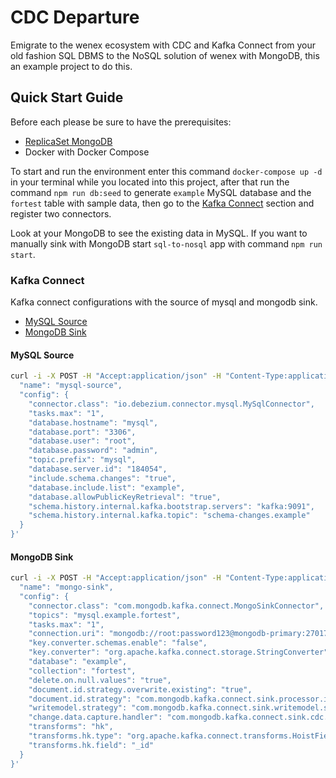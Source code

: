# CDC Departure

Emigrate to the wenex ecosystem with CDC and Kafka Connect from your old fashion SQL DBMS to the NoSQL solution of wenex with MongoDB, this an example project to do this.

## Quick Start Guide

Before each please be sure to have the prerequisites:

- [ReplicaSet MongoDB](https://github.com/wenex-org/cdc-departure/tree/main/mongo-rs)
- Docker with Docker Compose

To start and run the environment enter this command `docker-compose up -d` in your terminal while you located into this project, after that run the command `npm run db:seed` to generate `example` MySQL database and the `fortest` table with sample data, then go to the [Kafka Connect](#kafka-connect) section and register two connectors.

Look at your MongoDB to see the existing data in MySQL. If you want to manually sink with MongoDB start `sql-to-nosql` app with command `npm run start`.

### Kafka Connect

Kafka connect configurations with the source of mysql and mongodb sink.

- [MySQL Source](#mysql-source)
- [MongoDB Sink](#mongodb-sink)

#### MySQL Source

```sh
curl -i -X POST -H "Accept:application/json" -H "Content-Type:application/json" localhost:8083/connectors/ -d '{
  "name": "mysql-source",
  "config": {
    "connector.class": "io.debezium.connector.mysql.MySqlConnector",
    "tasks.max": "1",
    "database.hostname": "mysql",
    "database.port": "3306",
    "database.user": "root",
    "database.password": "admin",
    "topic.prefix": "mysql",
    "database.server.id": "184054",
    "include.schema.changes": "true",
    "database.include.list": "example",
    "database.allowPublicKeyRetrieval": "true",
    "schema.history.internal.kafka.bootstrap.servers": "kafka:9091",
    "schema.history.internal.kafka.topic": "schema-changes.example"
  }
}'
```

#### MongoDB Sink

```sh
curl -i -X POST -H "Accept:application/json" -H "Content-Type:application/json" localhost:8083/connectors/ -d '{
  "name": "mongo-sink",
  "config": {
    "connector.class": "com.mongodb.kafka.connect.MongoSinkConnector",
    "topics": "mysql.example.fortest",
    "tasks.max": "1",
    "connection.uri": "mongodb://root:password123@mongodb-primary:27017,mongodb-secondary:27018,mongodb-arbiter:27019/?replicaSet=rs0&authSource=admin",
    "key.converter.schemas.enable": "false",
    "key.converter": "org.apache.kafka.connect.storage.StringConverter",
    "database": "example",
    "collection": "fortest",
    "delete.on.null.values": "true",
    "document.id.strategy.overwrite.existing": "true",
    "document.id.strategy": "com.mongodb.kafka.connect.sink.processor.id.strategy.ProvidedInKeyStrategy",
    "writemodel.strategy": "com.mongodb.kafka.connect.sink.writemodel.strategy.InsertOneDefaultStrategy",
    "change.data.capture.handler": "com.mongodb.kafka.connect.sink.cdc.debezium.rdbms.mysql.MysqlHandler",
    "transforms": "hk",
    "transforms.hk.type": "org.apache.kafka.connect.transforms.HoistField$Key",
    "transforms.hk.field": "_id"
  }
}'
```
